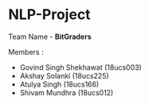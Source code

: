 # NLP-Project
Team Name - **BitGraders**

Members :
- Govind Singh Shekhawat (18ucs003)
- Akshay Solanki (18ucs225)
- Atulya Singh (18ucs166)
- Shivam Mundhra (18ucs012)
